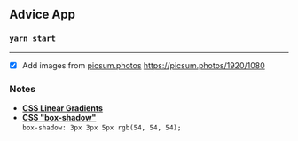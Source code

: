 ## Advice App


### `yarn start`

--- 

- [x]  Add images from [picsum.photos](https://picsum.photos/)
    https://picsum.photos/1920/1080


 ### Notes 

- [**CSS Linear Gradients**]([https://link](https://www.w3schools.com/css/css3_gradients.asp))
- [**CSS "box-shadow"**](https://css-tricks.com/almanac/properties/b/box-shadow/)  
    `box-shadow: 3px 3px 5px rgb(54, 54, 54);`